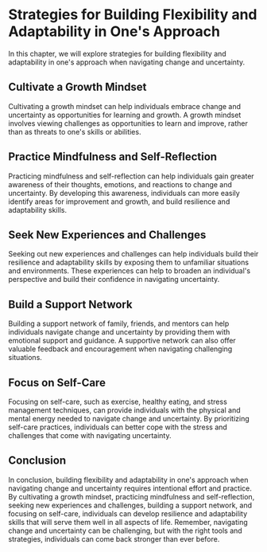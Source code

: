 Strategies for Building Flexibility and Adaptability in One's Approach
====================================================================================================================

In this chapter, we will explore strategies for building flexibility and adaptability in one's approach when navigating change and uncertainty.

Cultivate a Growth Mindset
--------------------------

Cultivating a growth mindset can help individuals embrace change and uncertainty as opportunities for learning and growth. A growth mindset involves viewing challenges as opportunities to learn and improve, rather than as threats to one's skills or abilities.

Practice Mindfulness and Self-Reflection
----------------------------------------

Practicing mindfulness and self-reflection can help individuals gain greater awareness of their thoughts, emotions, and reactions to change and uncertainty. By developing this awareness, individuals can more easily identify areas for improvement and growth, and build resilience and adaptability skills.

Seek New Experiences and Challenges
-----------------------------------

Seeking out new experiences and challenges can help individuals build their resilience and adaptability skills by exposing them to unfamiliar situations and environments. These experiences can help to broaden an individual's perspective and build their confidence in navigating uncertainty.

Build a Support Network
-----------------------

Building a support network of family, friends, and mentors can help individuals navigate change and uncertainty by providing them with emotional support and guidance. A supportive network can also offer valuable feedback and encouragement when navigating challenging situations.

Focus on Self-Care
------------------

Focusing on self-care, such as exercise, healthy eating, and stress management techniques, can provide individuals with the physical and mental energy needed to navigate change and uncertainty. By prioritizing self-care practices, individuals can better cope with the stress and challenges that come with navigating uncertainty.

Conclusion
----------

In conclusion, building flexibility and adaptability in one's approach when navigating change and uncertainty requires intentional effort and practice. By cultivating a growth mindset, practicing mindfulness and self-reflection, seeking new experiences and challenges, building a support network, and focusing on self-care, individuals can develop resilience and adaptability skills that will serve them well in all aspects of life. Remember, navigating change and uncertainty can be challenging, but with the right tools and strategies, individuals can come back stronger than ever before.
